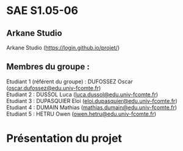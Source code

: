 # SAE S1.05-06

## Arkane Studio    

Arkane Studio (https://login.github.io/projet/)

## Membres du groupe :

Etudiant 1 (référent du groupe) : DUFOSSEZ Oscar (oscar.dufossez@edu.univ-fcomte.fr)  
Etudiant 2 : DUSSOL Luca (luca.dussol@edu.univ-fcomte.fr)   
Etudiant 3 : DUPASQUIER Eloi (eloi.dupasquier@edu.univ-fcomte.fr) 
Etudiant 4 : DUMAIN Mathias (mathias.dumain@edu.univ-fcomte.fr)  
Etudiant 5 : HETRU Owen (owen.hetru@edu.univ-fcomte.fr) 

# Présentation du projet
